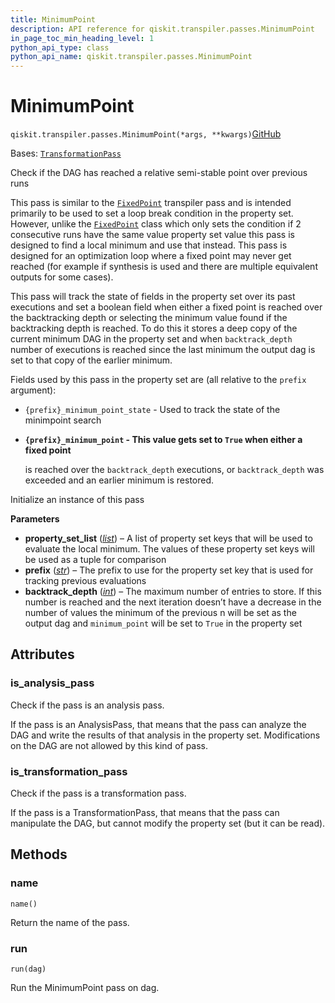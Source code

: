 ```yaml
---
title: MinimumPoint
description: API reference for qiskit.transpiler.passes.MinimumPoint
in_page_toc_min_heading_level: 1
python_api_type: class
python_api_name: qiskit.transpiler.passes.MinimumPoint
---
```


# MinimumPoint

<span id="qiskit.transpiler.passes.MinimumPoint" />

`qiskit.transpiler.passes.MinimumPoint(*args, **kwargs)`[GitHub](https://github.com/qiskit/qiskit/tree/stable/0.44/qiskit/transpiler/passes/utils/minimum_point.py "view source code")

Bases: [`TransformationPass`](qiskit.transpiler.TransformationPass "qiskit.transpiler.basepasses.TransformationPass")

Check if the DAG has reached a relative semi-stable point over previous runs

This pass is similar to the [`FixedPoint`](qiskit.transpiler.passes.FixedPoint "qiskit.transpiler.passes.FixedPoint") transpiler pass and is intended primarily to be used to set a loop break condition in the property set. However, unlike the [`FixedPoint`](qiskit.transpiler.passes.FixedPoint "qiskit.transpiler.passes.FixedPoint") class which only sets the condition if 2 consecutive runs have the same value property set value this pass is designed to find a local minimum and use that instead. This pass is designed for an optimization loop where a fixed point may never get reached (for example if synthesis is used and there are multiple equivalent outputs for some cases).

This pass will track the state of fields in the property set over its past executions and set a boolean field when either a fixed point is reached over the backtracking depth or selecting the minimum value found if the backtracking depth is reached. To do this it stores a deep copy of the current minimum DAG in the property set and when `backtrack_depth` number of executions is reached since the last minimum the output dag is set to that copy of the earlier minimum.

Fields used by this pass in the property set are (all relative to the `prefix` argument):

*   `{prefix}_minimum_point_state` - Used to track the state of the minimpoint search

*   **`{prefix}_minimum_point` - This value gets set to `True` when either a fixed point**

    is reached over the `backtrack_depth` executions, or `backtrack_depth` was exceeded and an earlier minimum is restored.

Initialize an instance of this pass

**Parameters**

*   **property\_set\_list** ([*list*](https://docs.python.org/3/library/stdtypes.html#list "(in Python v3.12)")) – A list of property set keys that will be used to evaluate the local minimum. The values of these property set keys will be used as a tuple for comparison
*   **prefix** ([*str*](https://docs.python.org/3/library/stdtypes.html#str "(in Python v3.12)")) – The prefix to use for the property set key that is used for tracking previous evaluations
*   **backtrack\_depth** ([*int*](https://docs.python.org/3/library/functions.html#int "(in Python v3.12)")) – The maximum number of entries to store. If this number is reached and the next iteration doesn’t have a decrease in the number of values the minimum of the previous n will be set as the output dag and `minimum_point` will be set to `True` in the property set

## Attributes

<span id="qiskit.transpiler.passes.MinimumPoint.is_analysis_pass" />

### is\_analysis\_pass

Check if the pass is an analysis pass.

If the pass is an AnalysisPass, that means that the pass can analyze the DAG and write the results of that analysis in the property set. Modifications on the DAG are not allowed by this kind of pass.

<span id="qiskit.transpiler.passes.MinimumPoint.is_transformation_pass" />

### is\_transformation\_pass

Check if the pass is a transformation pass.

If the pass is a TransformationPass, that means that the pass can manipulate the DAG, but cannot modify the property set (but it can be read).

## Methods

### name

<span id="qiskit.transpiler.passes.MinimumPoint.name" />

`name()`

Return the name of the pass.

### run

<span id="qiskit.transpiler.passes.MinimumPoint.run" />

`run(dag)`

Run the MinimumPoint pass on dag.

